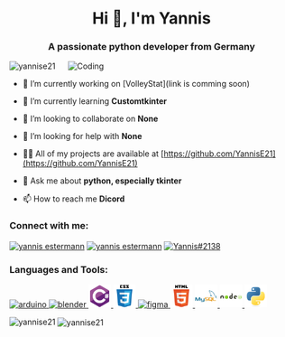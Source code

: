 <h1 align="center">Hi 👋, I'm Yannis</h1>
<h3 align="center">A passionate python developer from Germany</h3>

<img align="right" alt="Coding" width="400" src="https://i.gifer.com/9WsF.gif">

<p align="left"> <img src="https://komarev.com/ghpvc/?username=yannise21&label=Profile%20views&color=0e75b6&style=flat" alt="yannise21" /> </p>

- 🔭 I’m currently working on [VolleyStat](link is comming soon)

- 🌱 I’m currently learning **Customtkinter**

- 👯 I’m looking to collaborate on **None**

- 🤝 I’m looking for help with **None**

- 👨‍💻 All of my projects are available at [https://github.com/YannisE21](https://github.com/YannisE21)

- 💬 Ask me about **python, especially tkinter**

- 📫 How to reach me **Dicord**

<h3 align="left">Connect with me:</h3>
<p align="left">
<a href="https://codepen.io/yannis estermann" target="blank"><img align="center" src="https://raw.githubusercontent.com/rahuldkjain/github-profile-readme-generator/master/src/images/icons/Social/codepen.svg" alt="yannis estermann" height="30" width="40" /></a>
<a href="https://stackoverflow.com/users/yannis estermann" target="blank"><img align="center" src="https://raw.githubusercontent.com/rahuldkjain/github-profile-readme-generator/master/src/images/icons/Social/stack-overflow.svg" alt="yannis estermann" height="30" width="40" /></a>
<a href="https://discord.gg/Yannis#2138" target="blank"><img align="center" src="https://raw.githubusercontent.com/rahuldkjain/github-profile-readme-generator/master/src/images/icons/Social/discord.svg" alt="Yannis#2138" height="30" width="40" /></a>
</p>

<h3 align="left">Languages and Tools:</h3>
<p align="left"> <a href="https://www.arduino.cc/" target="_blank" rel="noreferrer"> <img src="https://cdn.worldvectorlogo.com/logos/arduino-1.svg" alt="arduino" width="40" height="40"/> </a> <a href="https://www.blender.org/" target="_blank" rel="noreferrer"> <img src="https://download.blender.org/branding/community/blender_community_badge_white.svg" alt="blender" width="40" height="40"/> </a> <a href="https://www.w3schools.com/cs/" target="_blank" rel="noreferrer"> <img src="https://raw.githubusercontent.com/devicons/devicon/master/icons/csharp/csharp-original.svg" alt="csharp" width="40" height="40"/> </a> <a href="https://www.w3schools.com/css/" target="_blank" rel="noreferrer"> <img src="https://raw.githubusercontent.com/devicons/devicon/master/icons/css3/css3-original-wordmark.svg" alt="css3" width="40" height="40"/> </a> <a href="https://www.figma.com/" target="_blank" rel="noreferrer"> <img src="https://www.vectorlogo.zone/logos/figma/figma-icon.svg" alt="figma" width="40" height="40"/> </a> <a href="https://www.w3.org/html/" target="_blank" rel="noreferrer"> <img src="https://raw.githubusercontent.com/devicons/devicon/master/icons/html5/html5-original-wordmark.svg" alt="html5" width="40" height="40"/> </a> <a href="https://www.mysql.com/" target="_blank" rel="noreferrer"> <img src="https://raw.githubusercontent.com/devicons/devicon/master/icons/mysql/mysql-original-wordmark.svg" alt="mysql" width="40" height="40"/> </a> <a href="https://nodejs.org" target="_blank" rel="noreferrer"> <img src="https://raw.githubusercontent.com/devicons/devicon/master/icons/nodejs/nodejs-original-wordmark.svg" alt="nodejs" width="40" height="40"/> </a> <a href="https://www.python.org" target="_blank" rel="noreferrer"> <img src="https://raw.githubusercontent.com/devicons/devicon/master/icons/python/python-original.svg" alt="python" width="40" height="40"/> </a> </p>

<p><img align="left" src="https://github-readme-stats.vercel.app/api/top-langs?username=yannise21&show_icons=true&locale=en&layout=compact" alt="yannise21" /></p>

<p>&nbsp;<img align="center" src="https://github-readme-stats.vercel.app/api?username=yannise21&show_icons=true&locale=en" alt="yannise21" /></p>


